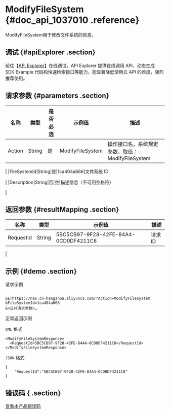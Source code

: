 # ModifyFileSystem {#doc_api_1037010 .reference}

ModifyFileSystem用于修改文件系统的信息。

## 调试 {#apiExplorer .section}

前往【[API Explorer](https://api.aliyun.com/#product=NAS&api=ModifyFileSystem)】在线调试，API Explorer 提供在线调用 API、动态生成 SDK Example 代码和快速检索接口等能力，能显著降低使用云 API 的难度，强烈推荐使用。

## 请求参数 {#parameters .section}

|名称|类型|是否必选|示例值|描述|
|--|--|----|---|--|
|Action|String|是|ModifyFileSystem|操作接口名，系统规定参数，取值：ModifyFileSystem

 |
|FileSystemId|String|是|1ca404a666|文件系统 ID

 |
|Description|String|否|空|描述信息（不可用空格符）

 |

## 返回参数 {#resultMapping .section}

|名称|类型|示例值|描述|
|--|--|---|--|
|RequestId|String|5BC5CB97-9F28-42FE-84A4-0CD0DF4211C8|请求ID

 |

## 示例 {#demo .section}

请求示例

``` {#request_demo}

GEThttps://nas.cn-hangzhou.aliyuncs.com/?Action=ModifyFileSystem
&FileSystemId=1ca404a666
&<公共请求参数>…

```

正常返回示例

`XML` 格式

``` {#xml_return_success_demo}
<ModifyFileSystemResponse>
  <RequestId>5BC5CB97-9F28-42FE-84A4-0CD0DF4211C8</RequestId>
</ModifyFileSystemResponse>

```

`JSON` 格式

``` {#json_return_success_demo}
{
	"RequestId":"5BC5CB97-9F28-42FE-84A4-0CD0DF4211C8"
}
```

## 错误码 { .section}

[查看本产品错误码](https://error-center.aliyun.com/status/product/NAS)

